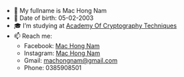 - 🧑 My fullname is Mac Hong Nam
- 🎂 Date of birth: 05-02-2003
- 🎓 I’m studying at <a href="https://actvn.edu.vn/">Academy Of Cryptography Techniques</a>
- 📫 Reach me: 
  + Facebook: <a href="https://www.facebook.com/nam.machong">Mac Hong Nam</a>
  + Instagram: <a href="https://www.instagram.com/hongnam.______/">Mac Hong Nam</a>
  + Gmail: machongnam@gmail.com
  + Phone: 0385908501
